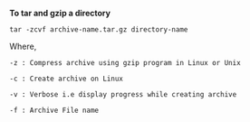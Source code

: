 ---
---

**To tar and gzip a directory**

`tar -zcvf archive-name.tar.gz directory-name`

Where,

    -z : Compress archive using gzip program in Linux or Unix
    
    -c : Create archive on Linux
    
    -v : Verbose i.e display progress while creating archive
    
    -f : Archive File name

